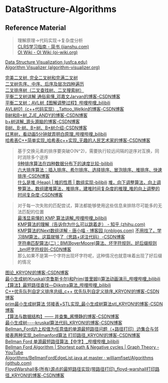 # DataStructure-Algorithms
## Reference Material
> 理解原理->代码实现->复杂度分析  
[CLRS学习指南 - 简书 (jianshu.com)](https://www.jianshu.com/p/b3e03375fb7c)  
[OI Wiki - OI Wiki (oi-wiki.org)](https://oi-wiki.org/)  

[Data Structure Visualization (usfca.edu)](https://www.cs.usfca.edu/~galles/visualization/Algorithms.html)  
[Algorithm Visualizer (algorithm-visualizer.org)](https://algorithm-visualizer.org/)  


[完美二叉树, 完全二叉树和完满二叉树](https://blog.csdn.net/weixin_43955170/article/details/122887498?ops_request_misc=%257B%2522request%255Fid%2522%253A%2522167956990016800182715665%2522%252C%2522scm%2522%253A%252220140713.130102334..%2522%257D&request_id=167956990016800182715665&biz_id=0&utm_medium=distribute.pc_search_result.none-task-blog-2~all~sobaiduend~default-2-122887498-null-null.142^v76^pc_search_v2,201^v4^add_ask,239^v2^insert_chatgpt&utm_term=%E5%AE%8C%E5%85%A8%E4%BA%8C%E5%8F%89%E6%A0%91&spm=1018.2226.3001.4187)  
[二叉树先序、中序、后序及层次四种遍历](https://blog.csdn.net/chinesekobe/article/details/110874773?ops_request_misc=%257B%2522request%255Fid%2522%253A%2522167955528316800225514063%2522%252C%2522scm%2522%253A%252220140713.130102334.pc%255Fall.%2522%257D&request_id=167955528316800225514063&biz_id=0&utm_medium=distribute.pc_search_result.none-task-blog-2~all~first_rank_ecpm_v1~rank_v31_ecpm-1-110874773-null-null.142^v76^pc_search_v2,201^v4^add_ask,239^v2^insert_chatgpt&utm_term=%E5%85%88%E5%BA%8F%E4%B8%AD%E5%BA%8F%E5%90%8E%E5%BA%8F%E9%81%8D%E5%8E%86%E8%91%A1%E8%90%84&spm=1018.2226.3001.4187)  
[二叉排序树（二叉查找树、二叉搜索树）](https://blog.csdn.net/weixin_54186646/article/details/124412656?ops_request_misc=%257B%2522request%255Fid%2522%253A%2522167954702016800188519716%2522%252C%2522scm%2522%253A%252220140713.130102334..%2522%257D&request_id=167954702016800188519716&biz_id=0&utm_medium=distribute.pc_search_result.none-task-blog-2~all~top_positive~default-1-124412656-null-null.142^v76^pc_search_v2,201^v4^add_ask,239^v2^insert_chatgpt&utm_term=%E4%BA%8C%E5%8F%89%E6%90%9C%E7%B4%A2%E6%A0%91&spm=1018.2226.3001.4187)  
[平衡二叉树详解 通俗易懂_邓嘉文Jarvan的博客-CSDN博客](https://blog.csdn.net/jarvan5/article/details/112428036?ops_request_misc=%257B%2522request%255Fid%2522%253A%2522167955394016800211562947%2522%252C%2522scm%2522%253A%252220140713.130102334..%2522%257D&request_id=167955394016800211562947&biz_id=0&utm_medium=distribute.pc_search_result.none-task-blog-2~all~top_positive~default-1-112428036-null-null.142^v76^pc_search_v2,201^v4^add_ask,239^v2^insert_chatgpt&utm_term=%E5%B9%B3%E8%A1%A1%E4%BA%8C%E5%8F%89%E6%A0%91&spm=1018.2226.3001.4187)  
[平衡二叉树：AVL树【图解调整过程】哔哩哔哩_bilibili](https://www.bilibili.com/video/BV1QG411H7XY/?spm_id_from=333.337.search-card.all.click&vd_source=c03ebf3c70dde0f2b5c39bf1f5ee258e)  
[AVL树01（c++代码实现）_Tattoo_Welkin的博客-CSDN博客](https://blog.csdn.net/liushengxi_root/article/details/81660375)  
[B树和B+树_ZJE_ANDY的博客-CSDN博客](https://blog.csdn.net/u014453898/article/details/112469113?ops_request_misc=%257B%2522request%255Fid%2522%253A%2522167955862516800192284964%2522%252C%2522scm%2522%253A%252220140713.130102334..%2522%257D&request_id=167955862516800192284964&biz_id=0&utm_medium=distribute.pc_search_result.none-task-blog-2~all~top_positive~default-1-112469113-null-null.142^v76^pc_search_v2,201^v4^add_ask,239^v2^insert_chatgpt&utm_term=B%E6%A0%91&spm=1018.2226.3001.4187)  
[b+树详解_源头源脑的博客-CSDN博客](https://blog.csdn.net/qq_45814695/article/details/117171536?ops_request_misc=%257B%2522request%255Fid%2522%253A%2522167955548616800215064733%2522%252C%2522scm%2522%253A%252220140713.130102334..%2522%257D&request_id=167955548616800215064733&biz_id=0&utm_medium=distribute.pc_search_result.none-task-blog-2~all~top_positive~default-1-117171536-null-null.142^v76^pc_search_v2,201^v4^add_ask,239^v2^insert_chatgpt&utm_term=B%2B%E6%A0%91&spm=1018.2226.3001.4187)  
[B树、B-树、B+树、B\*树介绍-CSDN博客](https://blog.csdn.net/A_zhangq/article/details/99662693?ops_request_misc=%257B%2522request%255Fid%2522%253A%2522167956129916800217218635%2522%252C%2522scm%2522%253A%252220140713.130102334..%2522%257D&request_id=167956129916800217218635&biz_id=0&utm_medium=distribute.pc_search_result.none-task-blog-2~all~sobaiduend~default-1-99662693-null-null.142^v76^pc_search_v2,201^v4^add_ask,239^v2^insert_chatgpt&utm_term=B*%E6%A0%91&spm=1018.2226.3001.4187)  
[红黑树，看动画5分钟就弄明白原理_哔哩哔哩_bilibili](https://www.bilibili.com/video/BV1zU4y1H77f/?spm_id_from=333.337.search-card.all.click&vd_source=c03ebf3c70dde0f2b5c39bf1f5ee258e)  
[哈希表C++简单实现_哈希表c++实现_无趣的人民艺术家的博客-CSDN博客](https://blog.csdn.net/weixin_43606861/article/details/88012439?ops_request_misc=%257B%2522request%255Fid%2522%253A%2522168136870316800222818710%2522%252C%2522scm%2522%253A%252220140713.130102334.pc%255Fall.%2522%257D&request_id=168136870316800222818710&biz_id=0&utm_medium=distribute.pc_search_result.none-task-blog-2~all~first_rank_ecpm_v1~rank_v31_ecpm-2-88012439-null-null.142^v83^pc_search_v2,201^v4^add_ask,239^v2^insert_chatgpt&utm_term=%E5%93%88%E5%B8%8C%E8%A1%A8c%2B%2B&spm=1018.2226.3001.4187)  


> 基于交换元素的排序要突破O(N^2)，需要执行较远间隔的逆序对互换，同时消除多个逆序  
[9种排序算法在四种数据分布下的速度比较-bilibili](https://www.bilibili.com/video/BV1ex411e7eb/?spm_id_from=333.788.recommend_more_video.2)  
[六大排序算法：插入排序、希尔排序、选择排序、冒泡排序、堆排序、快速排序-CSDN博客](https://blog.csdn.net/weixin_50886514/article/details/119045154?ops_request_misc=%257B%2522request%255Fid%2522%253A%2522168102714616800192295627%2522%252C%2522scm%2522%253A%252220140713.130102334..%2522%257D&request_id=168102714616800192295627&biz_id=0&utm_medium=distribute.pc_search_result.none-task-blog-2~all~top_positive~default-1-119045154-null-null.142^v82^koosearch_v1,201^v4^add_ask,239^v2^insert_chatgpt&utm_term=%E5%86%92%E6%B3%A1%E6%8E%92%E5%BA%8F&spm=1018.2226.3001.4187)  
[什么是堆 (Heap) | 堆的性质 | 数组实现-bilibili](https://www.bilibili.com/video/BV1Gm4y1S7yY/?spm_id_from=333.337.search-card.all.click&vd_source=c03ebf3c70dde0f2b5c39bf1f5ee258e)
[堆，向下调整算法，向上调整算法，数组建堆算法，堆排序，建堆时间复杂度的推理_堆的向上调整的时间复杂度-CSDN博客](https://blog.csdn.net/weixin_50886514/article/details/114847405)  

>对于每一次失败的匹配尝试，算法都能够使用这些信息来排除尽可能多的无法匹配的位置  
[最浅显易懂的 KMP 算法讲解_哔哩哔哩_bilibili](https://www.bilibili.com/video/BV1AY4y157yL/?spm_id_from=333.337.search-card.all.click&vd_source=c03ebf3c70dde0f2b5c39bf1f5ee258e)  
[KMP算法的理解（告诉你为什么可以跳着走） - 知乎 (zhihu.com)](https://zhuanlan.zhihu.com/p/115334850)  
[KMP算法的Next数组详解 - 唐小喵 - 博客园 (cnblogs.com)](https://www.cnblogs.com/tangzhengyue/p/4315393.html) 
[不用找了，学习BM算法，这篇就够了（思路+详注代码）-CSDN博客](https://blog.csdn.net/DBC_121/article/details/105569440)  
[字符串匹配算法(二)：BM(BoyerMoore)算法、坏字符规则，好后缀规则_bm坏字符规则-CSDN博客](https://blog.csdn.net/qq_35423154/article/details/109137798?ops_request_misc=&request_id=&biz_id=102&utm_term=%E5%AD%97%E7%AC%A6%E4%B8%B2%E5%8C%B9%E9%85%8D%E7%AE%97%E6%B3%95%EF%BC%88%E4%BA%8C%EF%BC%89%EF%BC%9ABM&utm_medium=distribute.pc_search_result.none-task-blog-2~all~sobaiduweb~default-0-109137798.142^v83^pc_search_v2,201^v4^add_ask,239^v2^insert_chatgpt&spm=1018.2226.3001.4187)  
> 那么如果不是第一个字符出现坏字符呢，这种情况也就意味着出现了好后缀的情况

[图论_KRYON!的博客-CSDN博客](https://blog.csdn.net/qq_40691051/category_9552361.html)  
[最小生成树(Kruskal(克鲁斯卡尔)和Prim(普里姆))算法动画演示_哔哩哔哩_bilibili](https://www.bilibili.com/video/BV1Eb41177d1/?spm_id_from=333.337.search-card.all.click&vd_source=c03ebf3c70dde0f2b5c39bf1f5ee258e)  
[【算法】最短路径查找—Dijkstra算法_哔哩哔哩_bilibili](https://www.bilibili.com/video/BV1zz4y1m7Nq/?spm_id_from=333.788.recommend_more_video.-1&vd_source=c03ebf3c70dde0f2b5c39bf1f5ee258e)  
[C++优先队列自定义排序总结_c++ 优先队列自定义排序_KRYON!的博客-CSDN博客](https://blog.csdn.net/qq_40691051/article/details/102874220)  
[prim最小生成树算法 邻接表+STL实现_最小生成树算法stl_KRYON!的博客-CSDN博客](https://blog.csdn.net/qq_40691051/article/details/103260894)  
[【算法与数据结构】—— 并查集_酱懵静的博客-CSDN博客](https://blog.csdn.net/the_ZED/article/details/105126583?ops_request_misc=%257B%2522request%255Fid%2522%253A%2522168152321216800182761861%2522%252C%2522scm%2522%253A%252220140713.130102334..%2522%257D&request_id=168152321216800182761861&biz_id=0&utm_medium=distribute.pc_search_result.none-task-blog-2~all~top_positive~default-1-105126583-null-null.142^v83^pc_search_v2,239^v2^insert_chatgpt&utm_term=%E5%B9%B6%E6%9F%A5%E9%9B%86&spm=1018.2226.3001.4187)  
[最小生成树----kruskal算法代码_KRYON!的博客-CSDN博客](https://blog.csdn.net/qq_40691051/article/details/103212718)  
[Bellman_Ford边上权值为任意值的单源最短路径问题（+路径打印）边集合与邻接表两种实现_bellmanford算法 打印路径_KRYON!的博客-CSDN博客](https://blog.csdn.net/qq_40691051/article/details/103264901)  
[Bellman Ford 单源最短路径算法【中字】_哔哩哔哩_bilibili](https://www.bilibili.com/video/BV1gb41137u4/?spm_id_from=333.1007.top_right_bar_window_history.content.click&vd_source=c03ebf3c70dde0f2b5c39bf1f5ee258e)  
[Bellman Ford Algorithm | Shortest path & Negative cycles | Graph Theory - YouTube](https://www.youtube.com/watch?v=lyw4FaxrwHg)  
[Algorithms/BellmanFordEdgeList.java at master · williamfiset/Algorithms (github.com)](https://github.com/williamfiset/Algorithms/blob/master/src/main/java/com/williamfiset/algorithms/graphtheory/BellmanFordEdgeList.java)  
[FloydWarshall多(所有)源点的最短路径实现(带路径打印)_floyd-warshall打印路径_KRYON!的博客-CSDN博客](https://blog.csdn.net/qq_40691051/article/details/103278207)  

